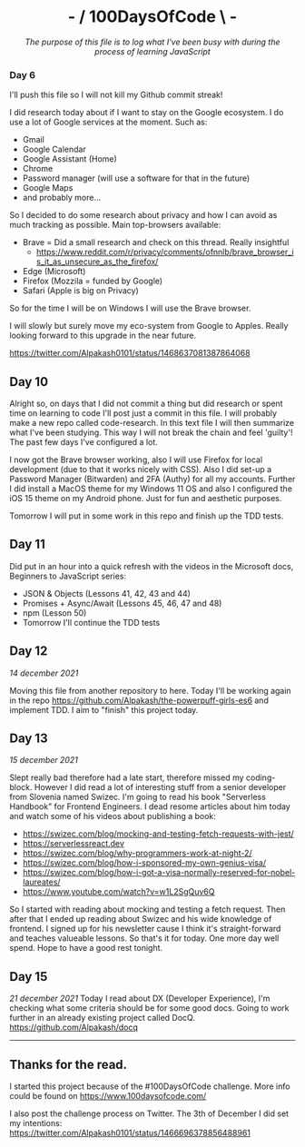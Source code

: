 <div align="center">

# - / 100DaysOfCode \ -
*The purpose of this file is to log what I've been busy with during the process of learning JavaScript*
</div>

### Day 6
I'll push this file so I will not kill my Github commit streak!

I did research today about if I want to stay on the Google ecosystem. I do use a lot of Google services at the moment. Such as:
- Gmail
- Google Calendar
- Google Assistant (Home)
- Chrome
- Password manager (will use a software for that in the future)
- Google Maps
- and probably more...

So I decided to do some research about privacy and how I can avoid as much tracking as possible. Main top-browsers available:

- Brave = Did a small research and check on this thread. Really insightful
	-  https://www.reddit.com/r/privacy/comments/ofnnlb/brave_browser_is_it_as_unsecure_as_the_firefox/
- Edge (Microsoft)
- Firefox (Mozzila = funded by Google)
- Safari (Apple is big on Privacy)

So for the time I will be on Windows I will use the Brave browser.

I will slowly but surely move my eco-system from Google to Apples.
Really looking forward to this upgrade in the near future.

https://twitter.com/Alpakash0101/status/1468637081387864068

## Day 10

Alright so, on days that I did not commit a thing but did research or spent time on learning to code I'll post just a commit in this file. I will probably make a new repo called code-research. In this text file I will then summarize what I've been studying. This way I will not break the chain and feel 'guilty'! The past few days I've configured a lot.

I now got the Brave browser working, also I will use Firefox for local development (due to that it works nicely with CSS). Also I did set-up a Password Manager (Bitwarden) and 2FA (Authy) for all my accounts. Further I did install a MacOS theme for my Windows 11 OS and also I configured the iOS 15 theme on my Android phone. Just for fun and aesthetic purposes.

Tomorrow I will put in some work in this repo and finish up the TDD tests.

## Day 11
Did put in an hour into a quick refresh with the videos in the Microsoft docs, Beginners to JavaScript series:
- JSON & Objects (Lessons 41, 42, 43 and 44)
- Promises + Async/Await (Lessons 45, 46, 47 and 48)
- npm (Lesson 50)
- Tomorrow I'll continue the TDD tests

## Day 12
*14 december 2021*

Moving this file from another repository to here. Today I'll be working again in the repo https://github.com/Alpakash/the-powerpuff-girls-es6 and implement TDD. I aim to "finish" this project today.

## Day 13
*15 december 2021*

Slept really bad therefore had a late start, therefore missed my coding-block. However I did read a lot of interesting stuff from a senior developer from Slovenia named Swizec. I'm going to read his book "Serverless Handbook" for Frontend Engineers. I dead resome articles about him today and watch some of his videos about publishing a book:

- https://swizec.com/blog/mocking-and-testing-fetch-requests-with-jest/
- https://serverlessreact.dev
- https://swizec.com/blog/why-programmers-work-at-night-2/
- https://swizec.com/blog/how-i-sponsored-my-own-genius-visa/
- https://swizec.com/blog/how-i-got-a-visa-normally-reserved-for-nobel-laureates/
- https://www.youtube.com/watch?v=w1L2SgQuv6Q

So I started with reading about mocking and testing a fetch request. Then after that I ended up reading about Swizec and his wide knowledge of frontend. I signed up for his newsletter cause I think it's straight-forward and teaches valueable lessons. So that's it for today. One more day well spend. Hope to have a good rest tonight.

## Day 15
*21 december 2021*
Today I read about DX (Developer Experience), I'm checking what some criteria should be for some good docs. Going to work further in an already existing project called DocQ. https://github.com/Alpakash/docq

---
## Thanks for the read.

I started this project because of the #100DaysOfCode challenge. More info could be found on https://www.100daysofcode.com/

I also post the challenge process on Twitter. The 3th of December I did set my intentions:
https://twitter.com/Alpakash0101/status/1466696378856488961